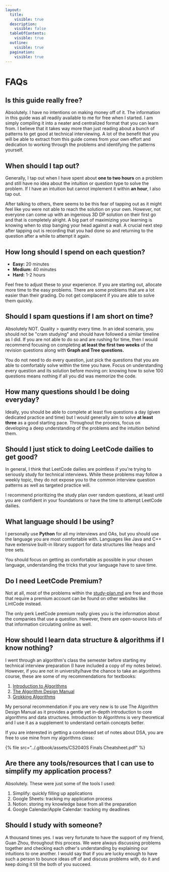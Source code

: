 ```yaml
---
layout:
  title:
    visible: true
  description:
    visible: false
  tableOfContents:
    visible: true
  outline:
    visible: true
  pagination:
    visible: true
---
```


# FAQs

## Is this guide really free?

Absolutely. I have no intentions on making money off of it. The information in this guide was all readily available to me for free when I started. I am simply compiling it into a neater and centralized format that you can learn from. I believe that it takes way more than just reading about a bunch of patterns to get good at technical interviewing. A lot of the benefit that you will be able to extract from this guide comes from your own effort and dedication to working through the problems and identifying the patterns yourself.

## When should I tap out?

Generally, I tap out when I have spent about **one to two hours** on a problem and still have no idea about the intuition or question type to solve the problem. If I have an intuition but cannot implement it within **an hour**, I also tap out.

After talking to others, there seems to be this fear of tapping out as it might feel like you were not able to reach the solution on your own. However, not everyone can come up with an ingenious 3D DP solution on their first go and that is completely alright. A big part of maximizing your learning is knowing when to stop banging your head against a wall. A crucial next step after tapping out is recording that you had done so and returning to the question after a while to attempt it again.

## How long should I spend on each question?

* **Easy:** 20 minutes
* **Medium:** 40 minutes
* **Hard:** 1-2 hours

Feel free to adjust these to your experience. If you are starting out, allocate more time to the easy problems. There are some problems that are a lot easier than their grading. Do not get complacent if you are able to solve them quickly.

## Should I spam questions if I am short on time?

Absolutely NOT. Quality > quantity every time. In an ideal scenario, you should not be "cram studying" and should have followed a similar timeline as I did. If you are not able to do so and are rushing for time, then I would recommend focusing on completing **at least the first two weeks** of the revision questions along with **Graph and Tree questions.**

You do not need to do every question, just pick the questions that you are able to comfortably solve within the time you have. Focus on understanding every question and its solution before moving on: knowing how to solve 100 questions means nothing if all you did was memorize the code.

## How many questions should I be doing everyday?

Ideally, you should be able to complete at least five questions a day (given dedicated practice and time) but I would generally aim to solve **at least three** as a good starting pace. Throughout the process, focus on developing a deep understanding of the problems and the intuition behind them.

## Should I just stick to doing LeetCode dailies to get good?

In general, I think that LeetCode dailies are pointless if you're trying to seriously study for technical interviews. While these problems may follow a weekly topic, they do not expose you to the common interview question patterns as well as targeted practice will.&#x20;

I recommend prioritizing the study plan over random questions, at least until you are confident in your foundations or have the time to attempt LeetCode dailies.

## What language should I be using?

I personally use **Python** for all my interviews and OAs, but you should use the language you are most comfortable with. Languages like Java and C++ have extensive built-in library support for data structures like heaps and tree sets.

You should focus on getting as comfortable as possible in your chosen language, understanding the tricks that your language have to save time.

## Do I need LeetCode Premium?

Not at all, most of the problems within the [study-plan.md](study-plan.md "mention") are free and those that require a premium account can be found on other websites like LintCode instead.&#x20;

The only perk LeetCode premium really gives you is the information about the companies that use a question. However, there are open-source lists of that information circulating online as well.

## How should I learn data structure & algorithms if I know nothing?

I went through an algorithm's class the semester before starting my technical interview preparation (I have included a copy of my notes below). However, if you are not in university/have the chance to take an algorithms course, these are some of my recommendations for textbooks:

1. [Introduction to Algorithms](http://mitpress.mit.edu/9780262046305/introduction-to-algorithms/)
2. [The Algorithm Design Manual](https://www.algorist.com/)
3. [Grokking Algorithms](https://www.manning.com/books/grokking-algorithms)

My personal recommendation if you are very new is to use The Algorithm Design Manual as it provides a gentle yet in-depth introduction to core algorithms and data structures. Introduction to Algorithms is very theoretical and I use it as a supplement to understand certain concepts better.

If you are interested in getting a condensed set of notes about DSA, you are free to use mine from my algorithms class:

{% file src="../.gitbook/assets/CS2040S Finals Cheatsheet.pdf" %}

## Are there any tools/resources that I can use to simplify my application process?

Absolutely. These were just some of the tools I used:

1. Simplify: quickly filling up applications
2. Google Sheets: tracking my application process
3. Notion: storing my knowledge base from all the preparation
4. Google Calendar/Apple Calendar: tracking my deadlines

## Should I study with someone?

A thousand times yes. I was very fortunate to have the support of my friend, Guan Zhou, throughout this process. We were always discussing problems together and checking each other's understanding by explaining our intuitions to one another. I would say that if you are lucky enough to have such a person to bounce ideas off of and discuss problems with, do it and keep doing it till the both of you succeed.
